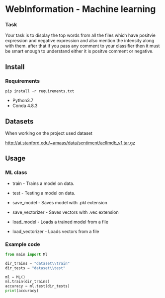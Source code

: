 # WebInformation - Machine learning
### Task
Your task is to display the top words from all the files 
which have positvie expression and negative expression and 
also mention the intensity along with them. after that if you 
pass any comment to your classifier then it must be smart enough 
to understand either it is positve comment or negative.
## Install
### Requirements

    pip install -r requirements.txt
* Python3.7
* Conda 4.8.3
## Datasets
When working on the project used dataset

http://ai.stanford.edu/~amaas/data/sentiment/aclImdb_v1.tar.gz

## Usage
### ML class
* train - Trains a model on data.

* test - Testing a model on data.

* save_model - Saves model with .pkl extension

* save_vectorizer - Saves vectors with .vec extension

* load_model - Loads a trained model from a file

* load_vectorizer - Loads vectors from a file

### Example code
```python
from main import Ml

dir_trains = "dataset\\train"
dir_tests = "dataset\\test"

ml = ML()
ml.train(dir_trains)
accuracy = ml.test(dir_tests)
print(accuracy)
```
    

